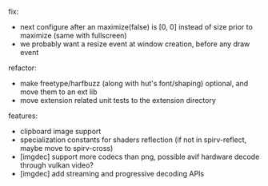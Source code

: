 fix:
  - next configure after an maximize(false) is [0, 0] instead of size prior to maximize (same with fullscreen)
  - we probably want a resize event at window creation, before any draw event

refactor: 
  - make freetype/harfbuzz (along with hut's font/shaping) optional, and move them to an ext lib
  - move extension related unit tests to the extension directory

features:
  - clipboard image support
  - specialization constants for shaders reflection (if not in spirv-reflect, maybe move to spirv-cross)
  - [imgdec] support more codecs than png, possible avif hardware decode through vulkan video?
  - [imgdec] add streaming and progressive decoding APIs

